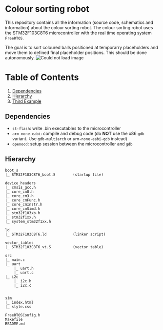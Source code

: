 # Colour sorting robot

This repository contains all the information (source code, schematics and information) about the colour sorting robot.
The colour sorting robot uses the STM32F103C8T6 microcontroller with the real time operating system `FreeRTOS`. 


The goal is to sort coloured balls positioned at temporarry placeholders and move them to defined final placeholder positions. This should be done autonomously.
![Could not load image](https://i.ibb.co/vJ0bNQF/robot.png "Schematic view of the issue ")

# Table of Contents
1. [Dependencies](#Dependencies)
2. [Hierarchy](#Hierarchy)
3. [Third Example](#third-example)

## Dependencies

* `st-flash`:  write .bin executables to the microcontroller
* `arm-none-eabi`: compile and debug code (do **NOT** use the x86 `gdb` variant. Use `gdb-multiarch` or `arm-none-eabi-gdb` instead)
* `openocd`: setup session between the microcontroller and `gdb`

## Hierarchy
```
boot_s
|_ STM32F103C8T6_boot.S        (startup file)

device_headers
|_ cmsis_gcc.h
|_ core_cm0.h
|_ core_cm3.h
|_ core_cmFunc.h
|_ core_cmInstr.h
|_ core_cmSimd.h
|_ stm32f103xb.h
|_ stm32f1xx.h
|_ system_stm32f1xx.h

ld
|_ STM32F103C8T6.ld            (linker script)

vector_tables
|_ STM32F103C8T6_vt.S          (vector table)

src
|_ main.c
|_ uart
    |_ uart.h
    |_ uart.c
|_ i2c
    |_ i2c.h
    |_ i2c.c


sim
|_ index.html
|_ style.css

FreeRTOSConfig.h
Makefile 
README.md
```

